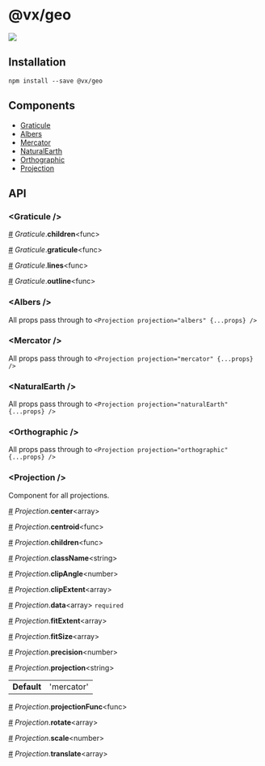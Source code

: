 # @vx/geo

<a title="@vx/geo npm downloads" href="https://www.npmjs.com/package/@vx/geo">
  <img src="https://img.shields.io/npm/dm/@vx/geo.svg?style=flat-square" />
</a>


## Installation

```
npm install --save @vx/geo
```


## Components



  - [Graticule](#graticule-)
  - [Albers](#albers-)
  - [Mercator](#mercator-)
  - [NaturalEarth](#naturalearth-)
  - [Orthographic](#orthographic-)
  - [Projection](#projection-)

## API



### &lt;Graticule /&gt;


<a name="Graticule__children" href="#Graticule__children">#</a> *Graticule*.**children**&lt;func&gt;  

<a name="Graticule__graticule" href="#Graticule__graticule">#</a> *Graticule*.**graticule**&lt;func&gt;  

<a name="Graticule__lines" href="#Graticule__lines">#</a> *Graticule*.**lines**&lt;func&gt;  

<a name="Graticule__outline" href="#Graticule__outline">#</a> *Graticule*.**outline**&lt;func&gt;  

### &lt;Albers /&gt;
All props pass through to `<Projection projection="albers" {...props} />`


### &lt;Mercator /&gt;
All props pass through to `<Projection projection="mercator" {...props} />`


### &lt;NaturalEarth /&gt;
All props pass through to `<Projection projection="naturalEarth" {...props} />`


### &lt;Orthographic /&gt;
All props pass through to `<Projection projection="orthographic" {...props} />`


### &lt;Projection /&gt;
Component for all projections.

<a name="Projection__center" href="#Projection__center">#</a> *Projection*.**center**&lt;array&gt;  

<a name="Projection__centroid" href="#Projection__centroid">#</a> *Projection*.**centroid**&lt;func&gt;  

<a name="Projection__children" href="#Projection__children">#</a> *Projection*.**children**&lt;func&gt;  

<a name="Projection__className" href="#Projection__className">#</a> *Projection*.**className**&lt;string&gt;  

<a name="Projection__clipAngle" href="#Projection__clipAngle">#</a> *Projection*.**clipAngle**&lt;number&gt;  

<a name="Projection__clipExtent" href="#Projection__clipExtent">#</a> *Projection*.**clipExtent**&lt;array&gt;  

<a name="Projection__data" href="#Projection__data">#</a> *Projection*.**data**&lt;array&gt; `required` 

<a name="Projection__fitExtent" href="#Projection__fitExtent">#</a> *Projection*.**fitExtent**&lt;array&gt;  

<a name="Projection__fitSize" href="#Projection__fitSize">#</a> *Projection*.**fitSize**&lt;array&gt;  

<a name="Projection__precision" href="#Projection__precision">#</a> *Projection*.**precision**&lt;number&gt;  

<a name="Projection__projection" href="#Projection__projection">#</a> *Projection*.**projection**&lt;string&gt;  <table><tr><td><strong>Default</strong></td><td>'mercator'</td></td></table>

<a name="Projection__projectionFunc" href="#Projection__projectionFunc">#</a> *Projection*.**projectionFunc**&lt;func&gt;  

<a name="Projection__rotate" href="#Projection__rotate">#</a> *Projection*.**rotate**&lt;array&gt;  

<a name="Projection__scale" href="#Projection__scale">#</a> *Projection*.**scale**&lt;number&gt;  

<a name="Projection__translate" href="#Projection__translate">#</a> *Projection*.**translate**&lt;array&gt;  
